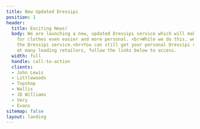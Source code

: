 ```yaml
---
title: New Updated Dressipi
position: 1
header:
  title: Exciting News!
  body: We are launching a new, updated Dressipi service which will make shopping
    for clothes even easier and more personal. <br>While we do this, we’ll be pausing
    the Dressipi service.<br>You can still get your personal Dressipi recommendations
    at many leading retailers, follow the links below to access.
  width: full
  handle: call-to-action
  clients:
  - John Lewis
  - Littlewoods
  - Topshop
  - Wallis
  - JD Williams
  - Very
  - Evans
sitemap: false
layout: landing
---
```


